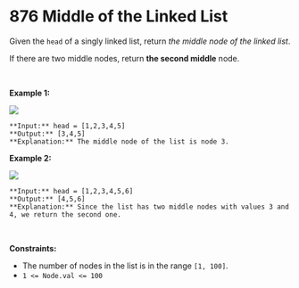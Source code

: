 # 876 Middle of the Linked List

Given the `head` of a singly linked list, return *the middle node of the linked list*.


If there are two middle nodes, return **the second middle** node.


 


**Example 1:**


![](https://assets.leetcode.com/uploads/2021/07/23/lc-midlist1.jpg)

```
**Input:** head = [1,2,3,4,5]
**Output:** [3,4,5]
**Explanation:** The middle node of the list is node 3.

```

**Example 2:**


![](https://assets.leetcode.com/uploads/2021/07/23/lc-midlist2.jpg)

```
**Input:** head = [1,2,3,4,5,6]
**Output:** [4,5,6]
**Explanation:** Since the list has two middle nodes with values 3 and 4, we return the second one.

```

 


**Constraints:**


* The number of nodes in the list is in the range `[1, 100]`.
* `1 <= Node.val <= 100`


